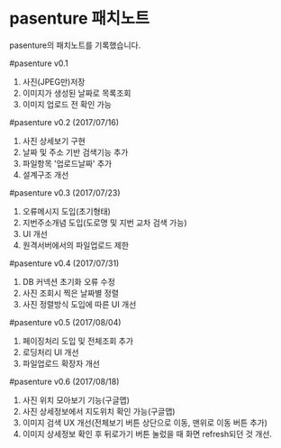 # pasenture 패치노트
pasenture의 패치노트를 기록했습니다.

#pasenture v0.1
1. 사진(JPEG만)저장
2. 이미지가 생성된 날짜로 목록조회
3. 이미지 업로드 전 확인 가능

#pasenture v0.2 (2017/07/16)
1. 사진 상세보기 구현
2. 날짜 및 주소 기반 검색기능 추가
3. 파일항목 '업로드날짜' 추가
4. 설계구조 개선

#pasenture v0.3 (2017/07/23)
1. 오류메시지 도입(초기형태)
2. 지번주소개념 도입(도로명 및 지번 교차 검색 가능)
3. UI 개선
4. 원격서버에서의 파일업로드 제한

#pasenture v0.4 (2017/07/31)
1. DB 커넥션 초기화 오류 수정
2. 사진 조회시 찍은 날짜별 정렬
3. 사진 정렬방식 도입에 따른 UI 개선 

#pasenture v0.5 (2017/08/04)
1. 페이징처리 도입 및 전체조회 추가
2. 로딩처리 UI 개선
3. 파일업로드 확장자 개선

#pasenture v0.6 (2017/08/18)
1. 사진 위치 모아보기 기능(구글맵)
2. 사진 상세정보에서 지도위치 확인 가능(구글맵)
3. 이미지 검색 UX 개선(전체보기 버튼 상단으로 이동, 맨위로 이동 버튼 추가)
4. 이미지 상세정보 확인 후 뒤로가기 버튼 눌렀을 때 화면 refresh되던 것 개선.